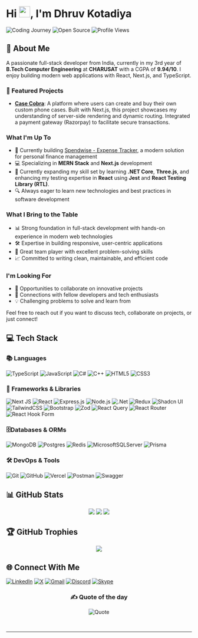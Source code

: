# Hi <img src="https://raw.githubusercontent.com/MartinHeinz/MartinHeinz/master/wave.gif" width="30px" height="30px">, I'm Dhruv Kotadiya

<div align="left">
  <img src="https://img.shields.io/badge/Building_the_Web-Since_2023-FF6B6B?style=for-the-badge&logo=webcomponents.org&logoColor=white" alt="Coding Journey" />
  <img src="https://img.shields.io/badge/Open_Source-Enthusiast-47A248?style=for-the-badge&logo=opensourceinitiative&logoColor=white" alt="Open Source" />
  <img src="https://komarev.com/ghpvc/?username=DhruvK007&label=Profile%20Views&color=0e75b6&style=for-the-badge" alt="Profile Views" />
</div>

## 💫 About Me
A passionate full-stack developer from India, currently in my 3rd year of **B.Tech Computer Engineering** at **CHARUSAT** with a CGPA of **9.94/10**. I enjoy building modern web applications with React, Next.js, and TypeScript.

### 🚀 Featured Projects

- **[Case Cobra](https://case-cobra-nextjs.vercel.app/)**: A platform where users can create and buy their own custom phone cases. Built with Next.js, this project showcases my understanding of server-side rendering and dynamic routing. Integrated a payment gateway (Razorpay) to facilitate secure transactions.

### What I'm Up To
- 🚀 Currently building [Spendwise - Expense Tracker](https://trackwithspendwise.vercel.app), a modern solution for personal finance management
- 💻 Specializing in **MERN Stack** and **Next.js** development
- 🌱 Currently expanding my skill set by learning **.NET Core**, **Three.js**, and enhancing my testing expertise in **React** using **Jest** and **React Testing Library (RTL)**.
- 🔍 Always eager to learn new technologies and best practices in software development

### What I Bring to the Table
- 📊 Strong foundation in full-stack development with hands-on experience in modern web technologies
- 🛠 Expertise in building responsive, user-centric applications
- 🤝 Great team player with excellent problem-solving skills
- 📈 Committed to writing clean, maintainable, and efficient code

### I'm Looking For
- 👥 Opportunities to collaborate on innovative projects
- 🌟 Connections with fellow developers and tech enthusiasts
- 💡 Challenging problems to solve and learn from

Feel free to reach out if you want to discuss tech, collaborate on projects, or just connect!

## 💻 Tech Stack

###  📚 Languages
![TypeScript](https://img.shields.io/badge/typescript-%23007ACC.svg?style=for-the-badge&logo=typescript&logoColor=white)
![JavaScript](https://img.shields.io/badge/javascript-%23323330.svg?style=for-the-badge&logo=javascript&logoColor=%23F7DF1E)
![C#](https://img.shields.io/badge/c%23-%23239120.svg?style=for-the-badge&logo=csharp&logoColor=white)
![C++](https://img.shields.io/badge/c++-%2300599C.svg?style=for-the-badge&logo=c%2B%2B&logoColor=white)
![HTML5](https://img.shields.io/badge/html5-%23E34F26.svg?style=for-the-badge&logo=html5&logoColor=white)
![CSS3](https://img.shields.io/badge/css3-%231572B6.svg?style=for-the-badge&logo=css3&logoColor=white)

###  🧰 Frameworks & Libraries
![Next JS](https://img.shields.io/badge/Next-black?style=for-the-badge&logo=next.js&logoColor=white)
![React](https://img.shields.io/badge/react-%2320232a.svg?style=for-the-badge&logo=react&logoColor=%2361DAFB)
![Express.js](https://img.shields.io/badge/express.js-%23404d59.svg?style=for-the-badge&logo=express&logoColor=%2361DAFB)
![Node.js](https://img.shields.io/badge/node.js-%2300D500.svg?style=for-the-badge&logo=node.js&logoColor=white)
![.Net](https://img.shields.io/badge/.NET-5C2D91?style=for-the-badge&logo=.net&logoColor=white)
![Redux](https://img.shields.io/badge/redux-%23593d88.svg?style=for-the-badge&logo=redux&logoColor=white)
![Shadcn UI](https://img.shields.io/badge/shadcn%2Fui-000000?style=for-the-badge&logo=shadcnui&logoColor=white)
![TailwindCSS](https://img.shields.io/badge/tailwindcss-%2338B2AC.svg?style=for-the-badge&logo=tailwind-css&logoColor=white)
![Bootstrap](https://img.shields.io/badge/bootstrap-%238511FA.svg?style=for-the-badge&logo=bootstrap&logoColor=white)
![Zod](https://img.shields.io/badge/zod-%233068b7.svg?style=for-the-badge&logo=zod&logoColor=white)
![React Query](https://img.shields.io/badge/-React%20Query-FF4154?style=for-the-badge&logo=react%20query&logoColor=white)
![React Router](https://img.shields.io/badge/React_Router-CA4245?style=for-the-badge&logo=react-router&logoColor=white)
![React Hook Form](https://img.shields.io/badge/React%20Hook%20Form-%23EC5990.svg?style=for-the-badge&logo=reacthookform&logoColor=white)

### 🗄️Databases & ORMs
![MongoDB](https://img.shields.io/badge/MongoDB-%234ea94b.svg?style=for-the-badge&logo=mongodb&logoColor=white)
![Postgres](https://img.shields.io/badge/postgres-%23316192.svg?style=for-the-badge&logo=postgresql&logoColor=white)
![Redis](https://img.shields.io/badge/redis-%23DD0031.svg?style=for-the-badge&logo=redis&logoColor=white)
![MicrosoftSQLServer](https://img.shields.io/badge/Microsoft%20SQL%20Server-CC2927?style=for-the-badge&logo=microsoft%20sql%20server&logoColor=white)
![Prisma](https://img.shields.io/badge/Prisma-3982CE?style=for-the-badge&logo=Prisma&logoColor=white)

###  🛠️  DevOps & Tools
![Git](https://img.shields.io/badge/git-%23F05033.svg?style=for-the-badge&logo=git&logoColor=white)
![GitHub](https://img.shields.io/badge/github-%23121011.svg?style=for-the-badge&logo=github&logoColor=white)
![Vercel](https://img.shields.io/badge/vercel-%23000000.svg?style=for-the-badge&logo=vercel&logoColor=white)
![Postman](https://img.shields.io/badge/Postman-FF6C37?style=for-the-badge&logo=postman&logoColor=white)
![Swagger](https://img.shields.io/badge/-Swagger-%23Clojure?style=for-the-badge&logo=swagger&logoColor=white)

## 📊 GitHub Stats

<div align="center">
  
![](https://github-readme-stats.vercel.app/api?username=DhruvK007&theme=transparent&hide_border=false&include_all_commits=false&count_private=false)
![](https://github-readme-streak-stats.herokuapp.com/?user=DhruvK007&theme=transparent&hide_border=false)
![](https://github-readme-stats.vercel.app/api/top-langs/?username=DhruvK007&theme=transparent&hide_border=false&include_all_commits=false&count_private=false&layout=compact)

</div>

## 🏆 GitHub Trophies

<div align="center">
  
![](https://github-profile-trophy.vercel.app/?username=DhruvK007&theme=transparent&no-frame=false&no-bg=true&margin-w=4)

</div>

## 🌐 Connect With Me
[![LinkedIn](https://img.shields.io/badge/LinkedIn-%230077B5.svg?style=for-the-badge&logo=linkedin&logoColor=white)](https://linkedin.com/in/dhruv-kotadiya-86b2212ba)
[![X](https://img.shields.io/badge/X-%23000000.svg?style=for-the-badge&logo=X&logoColor=white)](https://x.com/DhruvKotad72384)
[![Gmail](https://img.shields.io/badge/Gmail-%23EA4335.svg?style=for-the-badge&logo=gmail&logoColor=white)](mailto:dhruvkotadiya0235@gmail.com)
[![Discord](https://img.shields.io/badge/Discord-%235865F2.svg?style=for-the-badge&logo=discord&logoColor=white)](https://discord.gg/cCQZgjfM8u)
[![Skype](https://img.shields.io/badge/Skype-%2300AFF0.svg?style=for-the-badge&logo=Skype&logoColor=white)](https://join.skype.com/invite/xcXSW873BwN7)


<div align="center" style="width: 100%">
  
<div align="center" style="width: 100%;">
  
### ✍️ Quote of the day
![Quote](https://github-readme-quotes-bay.vercel.app/quote?theme=transparent&animation=default&layout=default&font=default&quoteType=quote-for-the-day)</div>
<br />

</div>

---
